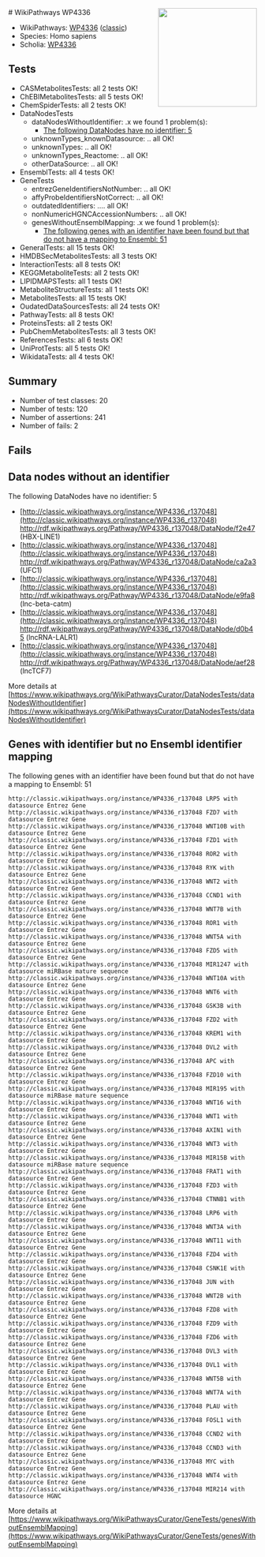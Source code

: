 <img style="float: right; width: 200px" src="https://upload.wikimedia.org/wikipedia/commons/thumb/8/83/Wplogo_with_text_500.png/640px-Wplogo_with_text_500.png" />
# WikiPathways WP4336

* WikiPathways: [WP4336](https://wikipathways.org/pathways/WP4336) ([classic](https://classic.wikipathways.org/instance/WP4336))
* Species: Homo sapiens
* Scholia: [WP4336](https://scholia.toolforge.org/wikipathways/WP4336)
## Tests
* CASMetabolitesTests: all 2 tests OK!
* ChEBIMetabolitesTests: all 5 tests OK!
* ChemSpiderTests: all 2 tests OK!
* DataNodesTests
    * dataNodesWithoutIdentifier: .x we found 1 problem(s):
        * [The following DataNodes have no identifier: 5](#d2d32fa4)
    * unknownTypes_knownDatasource: .. all OK!
    * unknownTypes: .. all OK!
    * unknownTypes_Reactome: .. all OK!
    * otherDataSource: .. all OK!
* EnsemblTests: all 4 tests OK!
* GeneTests
    * entrezGeneIdentifiersNotNumber: .. all OK!
    * affyProbeIdentifiersNotCorrect: .. all OK!
    * outdatedIdentifiers: .... all OK!
    * nonNumericHGNCAccessionNumbers: .. all OK!
    * genesWithoutEnsemblMapping: .x we found 1 problem(s):
        * [The following genes with an identifier have been found but that do not have a mapping to Ensembl: 51](#c4e5438a)
* GeneralTests: all 15 tests OK!
* HMDBSecMetabolitesTests: all 3 tests OK!
* InteractionTests: all 8 tests OK!
* KEGGMetaboliteTests: all 2 tests OK!
* LIPIDMAPSTests: all 1 tests OK!
* MetaboliteStructureTests: all 1 tests OK!
* MetabolitesTests: all 15 tests OK!
* OudatedDataSourcesTests: all 24 tests OK!
* PathwayTests: all 8 tests OK!
* ProteinsTests: all 2 tests OK!
* PubChemMetabolitesTests: all 3 tests OK!
* ReferencesTests: all 6 tests OK!
* UniProtTests: all 5 tests OK!
* WikidataTests: all 4 tests OK!


## Summary

* Number of test classes: 20
* Number of tests: 120
* Number of assertions: 241
* Number of fails: 2

## Fails

<a name="d2d32fa4" />

## Data nodes without an identifier

The following DataNodes have no identifier: 5

* [http://classic.wikipathways.org/instance/WP4336_r137048](http://classic.wikipathways.org/instance/WP4336_r137048) http://rdf.wikipathways.org/Pathway/WP4336_r137048/DataNode/f2e47 (HBX-LINE1)
* [http://classic.wikipathways.org/instance/WP4336_r137048](http://classic.wikipathways.org/instance/WP4336_r137048) http://rdf.wikipathways.org/Pathway/WP4336_r137048/DataNode/ca2a3 (UFC1)
* [http://classic.wikipathways.org/instance/WP4336_r137048](http://classic.wikipathways.org/instance/WP4336_r137048) http://rdf.wikipathways.org/Pathway/WP4336_r137048/DataNode/e9fa8 (lnc-beta-catm)
* [http://classic.wikipathways.org/instance/WP4336_r137048](http://classic.wikipathways.org/instance/WP4336_r137048) http://rdf.wikipathways.org/Pathway/WP4336_r137048/DataNode/d0b45 (lncRNA-LALR1)
* [http://classic.wikipathways.org/instance/WP4336_r137048](http://classic.wikipathways.org/instance/WP4336_r137048) http://rdf.wikipathways.org/Pathway/WP4336_r137048/DataNode/aef28 (lncTCF7)


More details at [https://www.wikipathways.org/WikiPathwaysCurator/DataNodesTests/dataNodesWithoutIdentifier](https://www.wikipathways.org/WikiPathwaysCurator/DataNodesTests/dataNodesWithoutIdentifier)

<a name="c4e5438a" />

## Genes with identifier but no Ensembl identifier mapping

The following genes with an identifier have been found but that do not have a mapping to Ensembl: 51
```
http://classic.wikipathways.org/instance/WP4336_r137048 LRP5 with datasource Entrez Gene
http://classic.wikipathways.org/instance/WP4336_r137048 FZD7 with datasource Entrez Gene
http://classic.wikipathways.org/instance/WP4336_r137048 WNT10B with datasource Entrez Gene
http://classic.wikipathways.org/instance/WP4336_r137048 FZD1 with datasource Entrez Gene
http://classic.wikipathways.org/instance/WP4336_r137048 ROR2 with datasource Entrez Gene
http://classic.wikipathways.org/instance/WP4336_r137048 RYK with datasource Entrez Gene
http://classic.wikipathways.org/instance/WP4336_r137048 WNT2 with datasource Entrez Gene
http://classic.wikipathways.org/instance/WP4336_r137048 CCND1 with datasource Entrez Gene
http://classic.wikipathways.org/instance/WP4336_r137048 WNT7B with datasource Entrez Gene
http://classic.wikipathways.org/instance/WP4336_r137048 ROR1 with datasource Entrez Gene
http://classic.wikipathways.org/instance/WP4336_r137048 WNT5A with datasource Entrez Gene
http://classic.wikipathways.org/instance/WP4336_r137048 FZD5 with datasource Entrez Gene
http://classic.wikipathways.org/instance/WP4336_r137048 MIR1247 with datasource miRBase mature sequence
http://classic.wikipathways.org/instance/WP4336_r137048 WNT10A with datasource Entrez Gene
http://classic.wikipathways.org/instance/WP4336_r137048 WNT6 with datasource Entrez Gene
http://classic.wikipathways.org/instance/WP4336_r137048 GSK3B with datasource Entrez Gene
http://classic.wikipathways.org/instance/WP4336_r137048 FZD2 with datasource Entrez Gene
http://classic.wikipathways.org/instance/WP4336_r137048 KREM1 with datasource Entrez Gene
http://classic.wikipathways.org/instance/WP4336_r137048 DVL2 with datasource Entrez Gene
http://classic.wikipathways.org/instance/WP4336_r137048 APC with datasource Entrez Gene
http://classic.wikipathways.org/instance/WP4336_r137048 FZD10 with datasource Entrez Gene
http://classic.wikipathways.org/instance/WP4336_r137048 MIR195 with datasource miRBase mature sequence
http://classic.wikipathways.org/instance/WP4336_r137048 WNT16 with datasource Entrez Gene
http://classic.wikipathways.org/instance/WP4336_r137048 WNT1 with datasource Entrez Gene
http://classic.wikipathways.org/instance/WP4336_r137048 AXIN1 with datasource Entrez Gene
http://classic.wikipathways.org/instance/WP4336_r137048 WNT3 with datasource Entrez Gene
http://classic.wikipathways.org/instance/WP4336_r137048 MIR15B with datasource miRBase mature sequence
http://classic.wikipathways.org/instance/WP4336_r137048 FRAT1 with datasource Entrez Gene
http://classic.wikipathways.org/instance/WP4336_r137048 FZD3 with datasource Entrez Gene
http://classic.wikipathways.org/instance/WP4336_r137048 CTNNB1 with datasource Entrez Gene
http://classic.wikipathways.org/instance/WP4336_r137048 LRP6 with datasource Entrez Gene
http://classic.wikipathways.org/instance/WP4336_r137048 WNT3A with datasource Entrez Gene
http://classic.wikipathways.org/instance/WP4336_r137048 WNT11 with datasource Entrez Gene
http://classic.wikipathways.org/instance/WP4336_r137048 FZD4 with datasource Entrez Gene
http://classic.wikipathways.org/instance/WP4336_r137048 CSNK1E with datasource Entrez Gene
http://classic.wikipathways.org/instance/WP4336_r137048 JUN with datasource Entrez Gene
http://classic.wikipathways.org/instance/WP4336_r137048 WNT2B with datasource Entrez Gene
http://classic.wikipathways.org/instance/WP4336_r137048 FZD8 with datasource Entrez Gene
http://classic.wikipathways.org/instance/WP4336_r137048 FZD9 with datasource Entrez Gene
http://classic.wikipathways.org/instance/WP4336_r137048 FZD6 with datasource Entrez Gene
http://classic.wikipathways.org/instance/WP4336_r137048 DVL3 with datasource Entrez Gene
http://classic.wikipathways.org/instance/WP4336_r137048 DVL1 with datasource Entrez Gene
http://classic.wikipathways.org/instance/WP4336_r137048 WNT5B with datasource Entrez Gene
http://classic.wikipathways.org/instance/WP4336_r137048 WNT7A with datasource Entrez Gene
http://classic.wikipathways.org/instance/WP4336_r137048 PLAU with datasource Entrez Gene
http://classic.wikipathways.org/instance/WP4336_r137048 FOSL1 with datasource Entrez Gene
http://classic.wikipathways.org/instance/WP4336_r137048 CCND2 with datasource Entrez Gene
http://classic.wikipathways.org/instance/WP4336_r137048 CCND3 with datasource Entrez Gene
http://classic.wikipathways.org/instance/WP4336_r137048 MYC with datasource Entrez Gene
http://classic.wikipathways.org/instance/WP4336_r137048 WNT4 with datasource Entrez Gene
http://classic.wikipathways.org/instance/WP4336_r137048 MIR214 with datasource HGNC
```

More details at [https://www.wikipathways.org/WikiPathwaysCurator/GeneTests/genesWithoutEnsemblMapping](https://www.wikipathways.org/WikiPathwaysCurator/GeneTests/genesWithoutEnsemblMapping)

